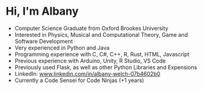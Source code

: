 # Hi, I'm Albany
- Computer Science Graduate from Oxford Brookes University
- Interested in Physics, Musical and Computational Theory, Game and Software Development
- Very experienced in Python and Java
- Programming experience with C, C#, C++, R, Rust, HTML, Javascript
- Previous experience with Arduino, Unity, R Studio, VS Code
- Previously used Flask, as well as other Python Libraries and Expensions
- LinkedIn: www.linkedin.com/in/albany-welch-07b4602b0
- Currently a Code Sensei for Code Ninjas (+1 years)
